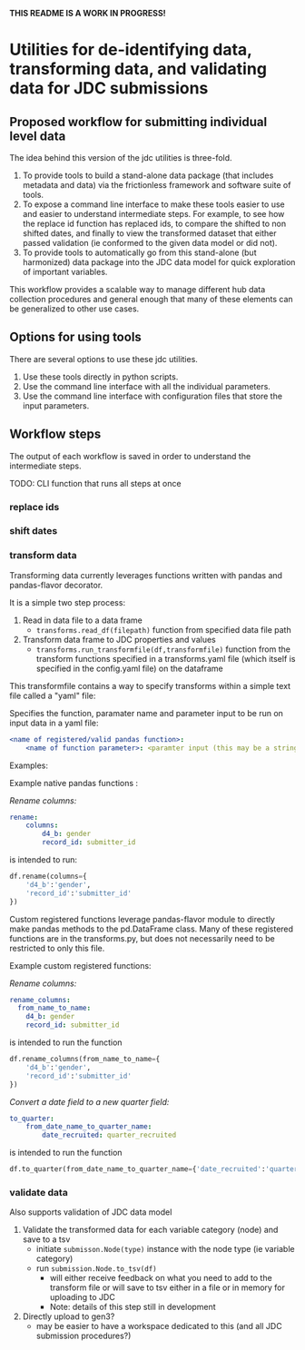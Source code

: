 **THIS README IS A WORK IN PROGRESS!**

# Utilities for de-identifying data, transforming data, and validating data for JDC submissions



## Proposed workflow for submitting individual level data

The idea behind this version of the jdc utilities is three-fold. 

1. To provide tools to build a stand-alone data package (that includes metadata and data) via the frictionless framework and software suite of tools.
2. To expose a command line interface to make these tools easier to use and easier to understand intermediate steps. For example, to see how 
the replace id function has replaced ids, to compare the shifted to non shifted dates, and finally to view the transformed dataset that either passed
validation (ie conformed to the given data model or did not). 
3. To provide tools to automatically go from this stand-alone (but harmonized) data package into the JDC data model for quick exploration of important variables.


This workflow provides a scalable way to manage different hub data collection procedures and general enough that many of these elements can be generalized to other use cases. 

## Options for using tools

There are several options to use these jdc utilities.

1. Use these tools directly in python scripts.
2. Use the command line interface with all the individual parameters.
3. Use the command line interface with configuration files that store the input parameters.


## Workflow steps

The output of each workflow is saved in order to understand the intermediate steps. 

TODO: CLI function that runs all steps at once

### replace ids
<add text here>

### shift dates
<add CLI help text>

### transform data
Transforming data currently leverages functions written with pandas and pandas-flavor decorator.

It is a simple two step process:

1. Read in data file to a data frame
    - `transforms.read_df(filepath)` function from specified data file path 
2. Transform data frame to JDC properties and values
    - `transforms.run_transformfile(df,transformfile)` function from the transform functions specified in a transforms.yaml file (which itself is specified in the config.yaml file) on the dataframe


This transformfile contains a way to specify transforms within a simple text file called a "yaml" file:

Specifies the function, paramater name and parameter input
to be run on input data in a yaml file:

```yaml
<name of registered/valid pandas function>:
    <name of function parameter>: <paramter input (this may be a string, list, or dictionary)>
```

Examples:

Example native pandas functions :

*Rename columns:*

```yaml
rename:
    columns:
        d4_b: gender
        record_id: submitter_id
```

is intended to run:

```python
df.rename(columns={
    'd4_b':'gender',
    'record_id':'submitter_id'
})

```
Custom registered functions leverage pandas-flavor 
module to directly make pandas methods to the 
pd.DataFrame class. Many of these registered
functions are in the transforms.py, but does not necessarily
need to be restricted to only this file.

Example custom registered functions:

*Rename columns:*
```yaml
rename_columns:
  from_name_to_name:
    d4_b: gender
    record_id: submitter_id
```
is intended to run the function

```python
df.rename_columns(from_name_to_name={
    'd4_b':'gender',
    'record_id':'submitter_id'
})
```


*Convert a date field to a new quarter field:*

```yaml
to_quarter:
    from_date_name_to_quarter_name:
        date_recruited: quarter_recruited
```

is intended to run the function

```python
df.to_quarter(from_date_name_to_quarter_name={'date_recruited':'quarter_recruited'})
```


### validate data
<add text about frictionless validation>

Also supports validation of JDC data model
1. Validate the transformed data for each variable category (node) and save to a tsv
    - initiate `submisson.Node(type)` instance with the node type (ie variable category) 
    - run `submission.Node.to_tsv(df)`
        - will either receive feedback on what you need to add to the transform file or will save to tsv either in a file or in memory for uploading to JDC
        - Note: details of this step still in development
2. Directly upload to gen3?
    - may be easier to have a workspace dedicated to this (and all JDC submission procedures?)
